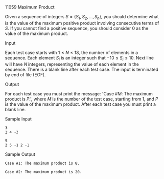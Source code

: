11059 Maximum Product

Given a sequence of integers $S = \{S_1, S_2, \ldots, S_n\}$, you should determine what is the value of the maximum positive product involving consecutive terms of $S$. If you cannot find a positive sequence, you should consider 0 as the value of the maximum product.

Input

Each test case starts with $1 \leq N \leq 18$, the number of elements in a sequence. Each element $S_i$ is an integer such that $-10 \leq S_i \leq 10$. Next line will have $N$ integers, representing the value of each element in the sequence. There is a blank line after each test case. The input is terminated by end of file (EOF).

Output

For each test case you must print the message: 'Case #$M$: The maximum product is $P$.', where $M$ is the number of the test case, starting from 1, and $P$ is the value of the maximum product. After each test case you must print a blank line.

Sample Input
```
3
2 4 -3

5
2 5 -1 2 -1
```

Sample Output
```
Case #1: The maximum product is 8.

Case #2: The maximum product is 20.
```